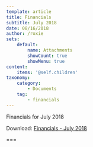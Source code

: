 ```yaml
---
template: article
title: Financials
subtitle: July 2018
date: 08/16/2018
author: /roxie
sets:
    default:
        name: Attachments
        showCount: true
        showMenu: true
content:
    items: '@self.children'
taxonomy:
    category: 
        - Documents
    tag: 
        - financials
---
```


Financials for July 2018

Download: [Financials - July 2018](2018-07-financials.pdf)

===


